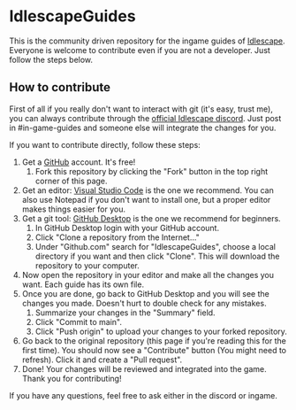 # IdlescapeGuides
This is the community driven repository for the ingame guides of [Idlescape](https://idlescape.com/). Everyone is welcome to contribute even if you are not a developer. Just follow the steps below.

## How to contribute
First of all if you really don't want to interact with git (it's easy, trust me), you can always contribute through the [official Idlescape discord](https://idlescape.com/discord). Just post in #in-game-guides and someone else will integrate the changes for you.

If you want to contribute directly, follow these steps:
1. Get a [GitHub](https://github.com/) account. It's free!
    1. Fork this repository by clicking the "Fork" button in the top right corner of this page.
2. Get an editor: [Visual Studio Code](https://code.visualstudio.com/) is the one we recommend. You can also use Notepad if you don't want to install one, but a proper editor makes things easier for you.
3. Get a git tool: [GitHub Desktop](https://desktop.github.com/) is the one we recommend for beginners.
    1. In GitHub Desktop login with your GitHub account.
    2. Click "Clone a repository from the Internet..."
    3. Under "Github.com" search for "IdlescapeGuides", choose a local directory if you want and then click "Clone". This will download the repository to your computer.
4. Now open the repository in your editor and make all the changes you want. Each guide has its own file.
5. Once you are done, go back to GitHub Desktop and you will see the changes you made. Doesn't hurt to double check for any mistakes.
    1. Summarize your changes in the "Summary" field.
    2. Click "Commit to main".
    3. Click "Push origin" to upload your changes to your forked repository.
6. Go back to the original repository (this page if you're reading this for the first time). You should now see a "Contribute" button (You might need to refresh). Click it and create a "Pull request".
7. Done! Your changes will be reviewed and integrated into the game. Thank you for contributing!

If you have any questions, feel free to ask either in the discord or ingame.
